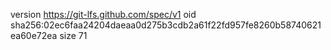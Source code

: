 version https://git-lfs.github.com/spec/v1
oid sha256:02ec6faa24204daeaa0d275b3cdb2a61f22fd957fe8260b58740621ea60e72ea
size 71
